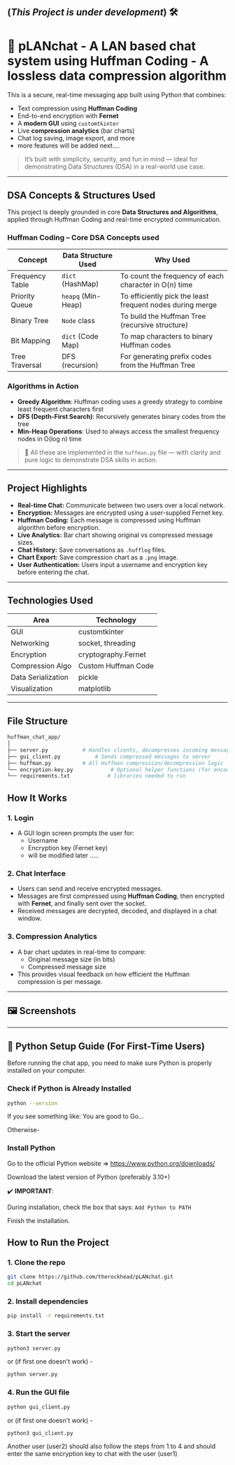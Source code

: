 (*This Project is under development*) 🛠️
--------------------------------------------------------------------------------

# 🔐 pLANchat - A LAN based chat system using Huffman Coding - A lossless data compression algorithm


This is a secure, real-time messaging app built using Python that combines:
- Text compression using **Huffman Coding**
- End-to-end encryption with **Fernet**
- A **modern GUI** using `customtkinter`
- Live **compression analytics** (bar charts)
- Chat log saving, image export, and more
- more features will be added next....

> It’s built with simplicity, security, and fun in mind — ideal for demonstrating Data Structures (DSA) in a real-world use case.

---

##  DSA Concepts & Structures Used

This project is deeply grounded in core **Data Structures and Algorithms**, applied through Huffman Coding and real-time encrypted communication.

### Huffman Coding – Core DSA Concepts used

| Concept            | Data Structure Used     | Why Used                                                  |
|--------------------|-------------------------|------------------------------------------------------------|
| Frequency Table    | `dict` (HashMap)        | To count the frequency of each character in O(n) time      |
| Priority Queue     | `heapq` (Min-Heap)      | To efficiently pick the least frequent nodes during merge |
| Binary Tree        | `Node` class            | To build the Huffman Tree (recursive structure)            |
| Bit Mapping        | `dict` (Code Map)       | To map characters to binary Huffman codes                  |
| Tree Traversal     | DFS (recursion)         | For generating prefix codes from the Huffman Tree          |

### Algorithms in Action

- **Greedy Algorithm**: Huffman coding uses a greedy strategy to combine least frequent characters first
- **DFS (Depth-First Search)**: Recursively generates binary codes from the tree
- **Min-Heap Operations**: Used to always access the smallest frequency nodes in O(log n) time

> 📂 All these are implemented in the `huffman.py` file — with clarity and pure logic to demonstrate DSA skills in action.

---

## Project Highlights

- **Real-time Chat:** Communicate between two users over a local network.
- **Encryption:** Messages are encrypted using a user-supplied Fernet key.
- **Huffman Coding:** Each message is compressed using Huffman algorithm before encryption.
- **Live Analytics:** Bar chart showing original vs compressed message sizes.
- **Chat History:** Save conversations as `.hufflog` files.
- **Chart Export:** Save compression chart as a `.png` image.
- **User Authentication:** Users input a username and encryption key before entering the chat.

---

## Technologies Used

| Area             | Technology         |
|------------------|--------------------|
| GUI              | customtkinter      |
| Networking       | socket, threading  |
| Encryption       | cryptography.Fernet|
| Compression Algo | Custom Huffman Code|
| Data Serialization | pickle           |
| Visualization    | matplotlib         |

---

## File Structure
```bash
huffman_chat_app/
│
├── server.py           # Handles clients, decompresses incoming messages
├── gui_client.py           # Sends compressed messages to server
├── huffman.py          # All Huffman compression/decompression logic
└── encryption-key.py            # Optional helper functions (for encoding/decoding binary)
└── requirements.txt            # libraries needed to run
```
## How It Works

### 1. Login
- A GUI login screen prompts the user for:
  - Username
  - Encryption key (Fernet key)
  - will be modified later .....

### 2. Chat Interface
- Users can send and receive encrypted messages.
- Messages are first compressed using **Huffman Coding**, then encrypted with **Fernet**, and finally sent over the socket.
- Received messages are decrypted, decoded, and displayed in a chat window.

### 3. Compression Analytics
- A bar chart updates in real-time to compare:
  - Original message size (in bits)
  - Compressed message size
- This provides visual feedback on how efficient the Huffman compression is per message.

---

## 🖼 Screenshots



---

## 🐍 Python Setup Guide (For First-Time Users)

Before running the chat app, you need to make sure Python is properly installed on your computer.

### Check if Python is Already Installed
```bash
python --version
```
If you see something like: You are good to Go... 

Otherwise-
### Install Python
Go to the official Python website
=> https://www.python.org/downloads/

Download the latest version of Python (preferably 3.10+)

✔️ **IMPORTANT**:

 During installation, check the box that says: ```Add Python to PATH```

Finish the installation.


##  How to Run the Project

### 1. Clone the repo

```bash
git clone https://github.com/therockhead/pLANchat.git
cd pLANchat
```

### 2. Install dependencies
```bash
pip install -r requirements.txt
```

### 3. Start the server
```bash
python3 server.py
```
or (if first one doesn't work) -
```bash
python server.py
```

### 4. Run the GUI file 
```bash
python gui_client.py
```
or (if first one doesn't work) -
```bash
python3 gui_client.py
```

Another user (user2) should also follow the steps from 1 to 4 and should enter the same encryption key to chat with the user (user1)
